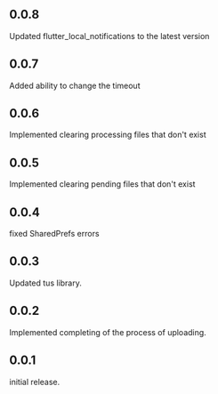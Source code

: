 ## 0.0.8

Updated flutter_local_notifications to the latest version

## 0.0.7

Added ability to change the timeout

## 0.0.6

Implemented clearing processing files that don't exist

## 0.0.5

Implemented clearing pending files that don't exist

## 0.0.4

fixed SharedPrefs errors

## 0.0.3

Updated tus library.

## 0.0.2

Implemented completing of the process of uploading.

## 0.0.1

initial release.